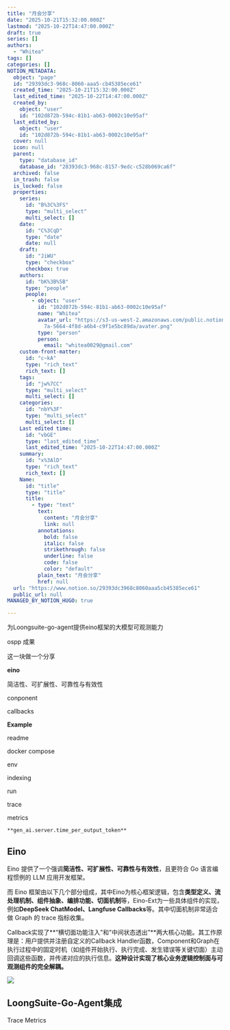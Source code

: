```yaml
---
title: "月会分享"
date: "2025-10-21T15:32:00.000Z"
lastmod: "2025-10-22T14:47:00.000Z"
draft: true
series: []
authors:
  - "Whitea"
tags: []
categories: []
NOTION_METADATA:
  object: "page"
  id: "29393dc3-968c-8060-aaa5-cb45385ece61"
  created_time: "2025-10-21T15:32:00.000Z"
  last_edited_time: "2025-10-22T14:47:00.000Z"
  created_by:
    object: "user"
    id: "102d872b-594c-81b1-ab63-0002c10e95af"
  last_edited_by:
    object: "user"
    id: "102d872b-594c-81b1-ab63-0002c10e95af"
  cover: null
  icon: null
  parent:
    type: "database_id"
    database_id: "28393dc3-968c-8157-9edc-c528b069ca6f"
  archived: false
  in_trash: false
  is_locked: false
  properties:
    series:
      id: "B%3C%3FS"
      type: "multi_select"
      multi_select: []
    date:
      id: "C%3CqD"
      type: "date"
      date: null
    draft:
      id: "JiWU"
      type: "checkbox"
      checkbox: true
    authors:
      id: "bK%3B%5B"
      type: "people"
      people:
        - object: "user"
          id: "102d872b-594c-81b1-ab63-0002c10e95af"
          name: "Whitea"
          avatar_url: "https://s3-us-west-2.amazonaws.com/public.notion-static.com/529138\
            7a-5664-4f8d-a6b4-c9f1e5bc89da/avater.png"
          type: "person"
          person:
            email: "whitea0029@gmail.com"
    custom-front-matter:
      id: "c~kA"
      type: "rich_text"
      rich_text: []
    tags:
      id: "jw%7CC"
      type: "multi_select"
      multi_select: []
    categories:
      id: "nbY%3F"
      type: "multi_select"
      multi_select: []
    Last edited time:
      id: "vbGE"
      type: "last_edited_time"
      last_edited_time: "2025-10-22T14:47:00.000Z"
    summary:
      id: "x%3AlD"
      type: "rich_text"
      rich_text: []
    Name:
      id: "title"
      type: "title"
      title:
        - type: "text"
          text:
            content: "月会分享"
            link: null
          annotations:
            bold: false
            italic: false
            strikethrough: false
            underline: false
            code: false
            color: "default"
          plain_text: "月会分享"
          href: null
  url: "https://www.notion.so/29393dc3968c8060aaa5cb45385ece61"
  public_url: null
MANAGED_BY_NOTION_HUGO: true

---
```



为Loongsuite-go-agent提供eino框架的大模型可观测能力


ospp 成果


这一块做一个分享


**eino**


简洁性、可扩展性、可靠性与有效性


conponent 


callbacks


**Example**


readme


docker compose


env


indexing


run


trace


metrics


`**gen_ai.server.time_per_output_token**`


## Eino


Eino 提供了一个强调**简洁性、可扩展性、可靠性与有效性**，且更符合 Go 语言编程惯例的 LLM 应用开发框架。


而 Eino 框架由以下几个部分组成，其中Eino为核心框架逻辑，包含**类型定义、流处理机制、组件抽象、编排功能、切面机制**等，Eino-Ext为一些具体组件的实现，例如**DeepSeek ChatModel、Langfuse Callbacks**等。其中切面机制非常适合做 Graph 的 trace 指标收集。


Callback实现了**“横切面功能注入"和"中间状态透出”**两大核心功能。其工作原理是：用户提供并注册自定义的Callback Handler函数，Component和Graph在执行过程中的固定时机（如组件开始执行、执行完成、发生错误等关键切面）主动回调这些函数，并传递对应的执行信息。**这种设计实现了核心业务逻辑控制面与可观测组件的完全解耦。**


![](https://whitea.dpdns.org/api?block_id=29493dc3-968c-8029-be80-fef5dce4df84)


## LoongSuite-Go-Agent集成


Trace
Metrics

